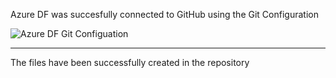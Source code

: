 Azure DF was succesfully connected to GitHub using the Git Configuration

![Azure DF Git Configuation](https://github.com/user-attachments/assets/36e39b17-9f15-427c-b96a-77aca210be2a)

---

The files have been successfully created in the repository

